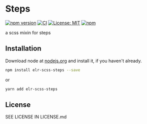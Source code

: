 # Steps

[![npm version](http://img.shields.io/npm/v/elr-scss-steps.svg)](https://www.npmjs.org/package/elr-scss-steps)
[![CI](https://github.com/Beth3346/elr-scss-steps/actions/workflows/node.js.yml/badge.svg)](https://github.com/Beth3346/elr-scss-steps/actions/workflows/node.js.yml)
[![License: MIT](https://img.shields.io/badge/License-MIT-yellow.svg)](https://opensource.org/licenses/MIT)
[![npm](https://img.shields.io/npm/dm/elr-scss-steps.svg?style=flat)](https://npmjs.com/package/elr-scss-steps)

a scss mixin for steps

## Installation

Download node at [nodejs.org](http://nodejs.org) and install it, if you haven't already.

```sh
npm install elr-scss-steps --save
```

or

```sh
yarn add elr-scss-steps
```

## License

SEE LICENSE IN LICENSE.md

